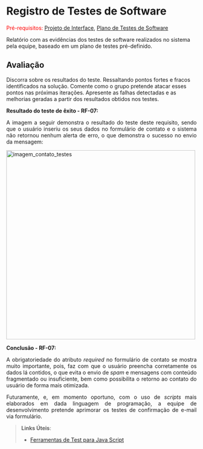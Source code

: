 # Registro de Testes de Software

<span style="color:red">Pré-requisitos: <a href="3-Projeto de Interface.md"> Projeto de Interface</a></span>, <a href="8-Plano de Testes de Software.md"> Plano de Testes de Software</a>

Relatório com as evidências dos testes de software realizados no sistema pela equipe, baseado em um plano de testes pré-definido.

## Avaliação

Discorra sobre os resultados do teste. Ressaltando pontos fortes e fracos identificados na solução. Comente como o grupo pretende atacar esses pontos nas próximas iterações. Apresente as falhas detectadas e as melhorias geradas a partir dos resultados obtidos nos testes.

<p align="justify"> <b>Resultado do teste de êxito - RF-07:</b></p>
<p align="justify"> A imagem a seguir demonstra o resultado do teste deste requisito, sendo que o usuário inseriu os seus dados no formulário de contato e o sistema não retornou nenhum alerta de erro, o que demonstra o sucesso no envio da mensagem:</p>

<img width="500" alt="imagem_contato_testes" src="https://user-images.githubusercontent.com/103080346/173123471-8a5e2695-fcc5-4c69-83cb-f6366c320b68.png">

<p align="justify"> <b>Conclusão - RF-07:</b></p>
<p align="justify"> A obrigatoriedade do atributo <i>required</i> no formulário de contato se mostra muito importante, pois, faz com que o usuário preencha corretamente os dados lá contidos, o que evita o envio de <i>spam</i> e mensagens com conteúdo fragmentado ou insuficiente, bem como possibilita o retorno ao contato do usuário de forma mais otimizada.</p>
<p align="justify"> Futuramente, e, em momento oportuno, com o uso de <i>scripts</i> mais elaborados em dada linguagem de programação, a equipe de desenvolvimento pretende aprimorar os testes de confirmação de e-mail via formulário.</p>

> **Links Úteis**:
> - [Ferramentas de Test para Java Script](https://geekflare.com/javascript-unit-testing/)